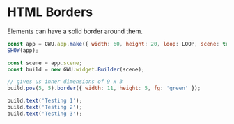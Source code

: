 # HTML Borders

Elements can have a solid border around them.

```js
const app = GWU.app.make({ width: 60, height: 20, loop: LOOP, scene: true });
SHOW(app);

const scene = app.scene;
const build = new GWU.widget.Builder(scene);

// gives us inner dimensions of 9 x 3
build.pos(5, 5).border({ width: 11, height: 5, fg: 'green' });

build.text('Testing 1');
build.text('Testing 2');
build.text('Testing 3');
```
